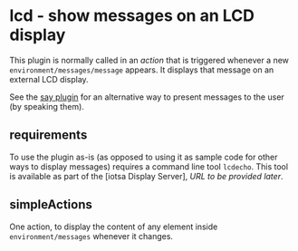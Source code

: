 # lcd - show messages on an LCD display

This plugin is normally called in an _action_ that is triggered whenever a new `environment/messages/message` appears. It displays that message on an external LCD display.

See the [say plugin](../say/readme.md) for an alternative way to present messages to the user (by speaking them).

## requirements

To use the plugin as-is (as opposed to using it as sample code for other ways to display messages) requires a command line tool `lcdecho`. This tool is available as part of the [iotsa Display Server], _URL to be provided later_.

## simpleActions

One action, to display the content of any element inside `environment/messages` whenever it changes.
